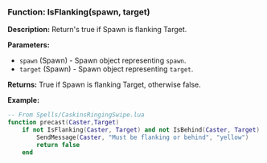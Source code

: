 ### Function: IsFlanking(spawn, target)

**Description:**
Return's true if Spawn is flanking Target.

**Parameters:**
- `spawn` (Spawn) - Spawn object representing `spawn`.
- `target` (Spawn) - Spawn object representing `target`.

**Returns:** True if Spawn is flanking Target, otherwise false.

**Example:**

```lua
-- From Spells/CaskinsRingingSwipe.lua
function precast(Caster,Target)
	if not IsFlanking(Caster, Target) and not IsBehind(Caster, Target) then
        SendMessage(Caster, "Must be flanking or behind", "yellow")
        return false
	end
```
